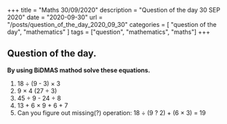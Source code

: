 +++
title = "Maths 30/09/2020"
description = "Question of the day 30 SEP 2020"
date = "2020-09-30"
url = "/posts/question_of_the_day_2020_09_30"
categories = [ "question of the day", "mathematics" ]
tags = ["question", "mathematics", "maths"]
+++

## Question of the day.
 
 
**By using BiDMAS mathod solve these equations.**

1. 18 ÷ (9 - 3) × 3
2. 9 × 4 (27 ÷ 3)
3. 45 ÷ 9 - 24 ÷ 8
4. 13 + 6 × 9 + 6 + 7
5. Can you figure out missing(?) operation:
 18 ÷ (9 ? 2) + (6 × 3) = 19
 



